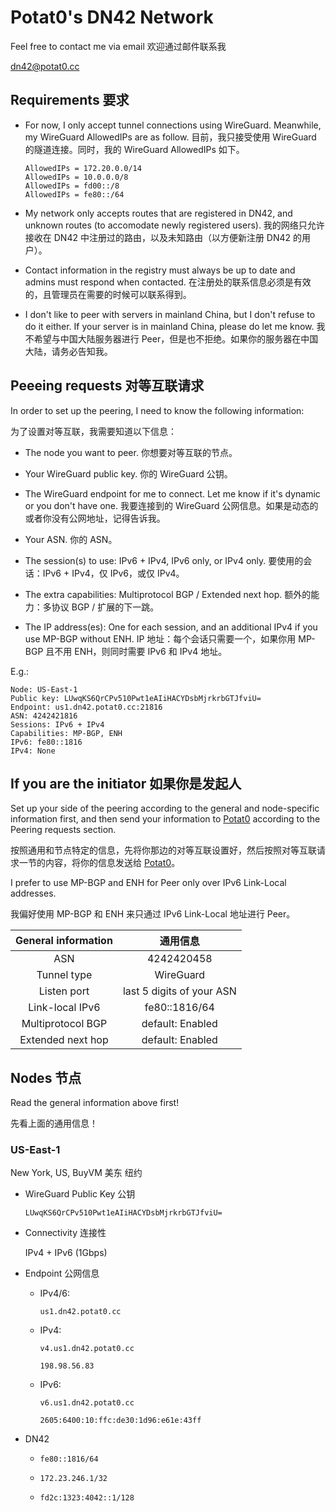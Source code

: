 # Potat0's DN42 Network

Feel free to contact me via email 欢迎通过邮件联系我

dn42@potat0.cc

## Requirements 要求

- For now, I only accept tunnel connections using WireGuard. Meanwhile, my WireGuard AllowedIPs are as follow. 目前，我只接受使用 WireGuard 的隧道连接。同时，我的 WireGuard AllowedIPs 如下。

  ```
  AllowedIPs = 172.20.0.0/14
  AllowedIPs = 10.0.0.0/8
  AllowedIPs = fd00::/8
  AllowedIPs = fe80::/64
  ```
  
- My network only accepts routes that are registered in DN42, and unknown routes (to accomodate newly registered users). 我的网络只允许接收在 DN42 中注册过的路由，以及未知路由（以方便新注册 DN42 的用户）。

- Contact information in the registry must always be up to date and admins must respond when contacted. 在注册处的联系信息必须是有效的，且管理员在需要的时候可以联系得到。

- I don't like to peer with servers in mainland China, but I don't refuse to do it either. If your server is in mainland China, please do let me know. 我不希望与中国大陆服务器进行 Peer，但是也不拒绝。如果你的服务器在中国大陆，请务必告知我。

## Peeeing requests 对等互联请求

In order to set up the peering, I need to know the following information:

为了设置对等互联，我需要知道以下信息：

- The node you want to peer. 你想要对等互联的节点。

- Your WireGuard public key. 你的 WireGuard 公钥。

- The WireGuard endpoint for me to connect. Let me know if it's dynamic or you don't have one. 我要连接到的 WireGuard 公网信息。如果是动态的或者你没有公网地址，记得告诉我。

- Your ASN. 你的 ASN。

- The session(s) to use: IPv6 + IPv4, IPv6 only, or IPv4 only. 要使用的会话：IPv6 + IPv4，仅 IPv6，或仅 IPv4。

- The extra capabilities: Multiprotocol BGP / Extended next hop. 额外的能力：多协议 BGP / 扩展的下一跳。

- The IP address(es): One for each session, and an additional IPv4 if you use MP-BGP without ENH. IP 地址：每个会话只需要一个，如果你用 MP-BGP 且不用 ENH，则同时需要 IPv6 和 IPv4 地址。

E.g.:
```
Node: US-East-1
Public key: LUwqKS6QrCPv510Pwt1eAIiHACYDsbMjrkrbGTJfviU=
Endpoint: us1.dn42.potat0.cc:21816
ASN: 4242421816
Sessions: IPv6 + IPv4
Capabilities: MP-BGP, ENH
IPv6: fe80::1816
IPv4: None
```

## If you are the initiator 如果你是发起人

Set up your side of the peering according to the general and node-specific information first, and then send your information to [Potat0](mailto:dn42@potat0.cc) according to the Peering requests section.

按照通用和节点特定的信息，先将你那边的对等互联设置好，然后按照对等互联请求一节的内容，将你的信息发送给 [Potat0](mailto:dn42@potat0.cc)。

I prefer to use MP-BGP and ENH for Peer only over IPv6 Link-Local addresses.

我偏好使用 MP-BGP 和 ENH 来只通过 IPv6 Link-Local 地址进行 Peer。

| General information | 通用信息                    |
|:-------------------:|:--------------------------:|
| ASN                 | 4242420458                 |
| Tunnel type         | WireGuard                  |
| Listen port         | last 5 digits of your ASN  |
| Link-local IPv6     | fe80::1816/64              |
| Multiprotocol BGP   | default: Enabled           |
| Extended next hop   | default: Enabled           |

## Nodes 节点

Read the general information above first!

先看上面的通用信息！

### US-East-1

New York, US, BuyVM 美东 纽约

- WireGuard Public Key 公钥
  
  `LUwqKS6QrCPv510Pwt1eAIiHACYDsbMjrkrbGTJfviU=`

- Connectivity 连接性
  
  IPv4 + IPv6 (1Gbps)

- Endpoint 公网信息

    - IPv4/6:

      `us1.dn42.potat0.cc`

    - IPv4:

      `v4.us1.dn42.potat0.cc`

      `198.98.56.83`

    - IPv6:

      `v6.us1.dn42.potat0.cc`

      `2605:6400:10:ffc:de30:1d96:e61e:43ff`

- DN42

    - `fe80::1816/64`

    - `172.23.246.1/32`

    - `fd2c:1323:4042::1/128`
